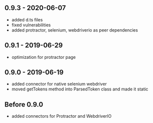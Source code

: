 ## 0.9.3 - 2020-06-07
* added d.ts files
* fixed vulnerabilities
* added protractor, selenium, webdriverio as peer dependencies
## 0.9.1 - 2019-06-29
* optimization for protractor page
## 0.9.0 - 2019-06-19
* added connector for native selenium webdriver
* moved getTokens method into ParsedToken class and made it static
## Before 0.9.0
* added connectors for Protractor and WebdriverIO

